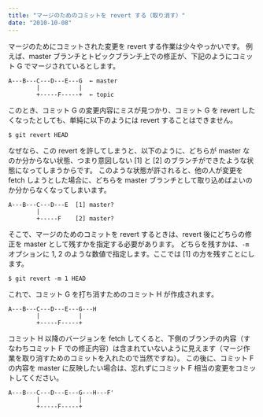 ```yaml
---
title: "マージのためのコミットを revert する（取り消す）"
date: "2010-10-08"
---
```


マージのためにコミットされた変更を revert する作業は少々やっかいです。
例えば、master ブランチとトピックブランチ上での修正が、下記のようにコミット G でマージされているとします。

~~~
A---B---C---D---E---G  ← master
        |           |
        +-----F-----+  ← topic
~~~

このとき、コミット G の変更内容にミスが見つかり、コミット G を revert したくなったとしても、単純に以下のようには revert することはできません。

~~~
$ git revert HEAD
~~~

なぜなら、この revert を許してしまうと、以下のように、どちらが master なのか分からない状態、つまり意図しない [1] と [2] のブランチができたような状態になってしまうからです。
このような状態が許されると、他の人が変更を fetch しようとした場合に、どちらを master ブランチとして取り込めばよいのか分からなくなってしまいます。

~~~
A---B---C---D---E  [1] master?
        |
        +-----F    [2] master?
~~~

そこで、マージのためのコミットを revert するときは、revert 後にどちらの修正を master として残すかを指定する必要があります。
どちらを残すかは、`-m` オプションに 1, 2 のような数値で指定します。ここでは [1] の方を残すことにします。

~~~
$ git revert -m 1 HEAD
~~~

これで、コミット G を打ち消すためのコミット H が作成されます。

~~~
A---B---C---D---E---G---H
        |           |
        +-----F-----+
~~~

コミット H 以降のバージョンを fetch してくると、下側のブランチの内容（すなわちコミット F での修正内容）は含まれていないように見えます（マージ作業を取り消すためのコミットを入れたので当然ですね）。
この後に、コミット F の内容を master に反映したい場合は、忘れずにコミット F 相当の変更をコミットしてください。

~~~
A---B---C---D---E---G---H---F'
        |           |
        +-----F-----+
~~~

